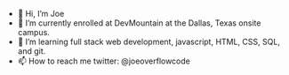- 👋 Hi, I’m Joe
- 🌱 I’m currently enrolled at DevMountain at the Dallas, Texas onsite campus.
- 💞️ I’m learning full stack web development, javascript, HTML, CSS, SQL, and git.
- 📫 How to reach me twitter: @joeoverflowcode 

<!---
joeoverflowcode/joeoverflowcode is a ✨ special ✨ repository because its `README.md` (this file) appears on your GitHub profile.
You can click the Preview link to take a look at your changes.
--->

